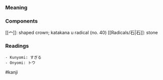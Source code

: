 ### Meaning



### Components

[[宀]]: shaped crown; katakana u radical (no. 40) [[Radicals/石|石]]: stone

### Readings

```
- Kunyomi: すぎる
- Onyomi: トウ
```

#kanji